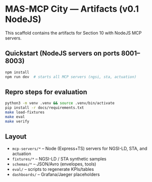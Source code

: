 # MAS-MCP City — Artifacts (v0.1 NodeJS)

This scaffold contains the artifacts for Section 10 with NodeJS MCP servers.

## Quickstart (NodeJS servers on ports 8001–8003)
```bash
npm install
npm run dev  # starts all MCP servers (ngsi, sta, actuation)
```

## Repro steps for evaluation
```bash
python3 -m venv .venv && source .venv/bin/activate
pip install -r docs/requirements.txt
make load-fixtures
make eval
make verify
```

## Layout
- `mcp-servers/*` – Node (Express+TS) servers for NGSI-LD, STA, and actuation
- `fixtures/*` – NGSI-LD / STA synthetic samples
- `schemas/*` – JSON/Avro (envelopes, tools)
- `eval/` – scripts to regenerate KPIs/tables
- `dashboards/` – Grafana/Jaeger placeholders
